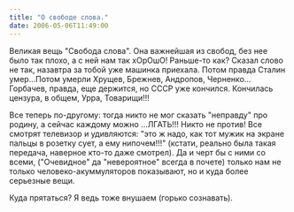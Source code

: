 ```yaml
---
title: "О свободе слова."
date: 2006-05-06T11:49:00
---
```


Великая вещь "Свобода слова". Она важнейшая из свобод, без нее было так плохо, а с ней нам так хОрОшО! Раньше-то как? Сказал слово не так, назавтра за тобой уже машинка приехала. Потом правда Сталин умер...Потом умерли Хрущев, Брежнев, Андропов, Черненко... Горбачев, правда, еще держится, но СССР уже кончился. Кончилась цензура, в общем, Урра, Товарищи!!! 

Все теперь по-другому: тогда никто не мог сказать "неправду" про родину, а сейчас каждому можно ...ЛГАТЬ!!! Никто не против! Все смотрят телевизор и удивляются: "это ж надо, как тот мужик на экране пальцы в розетку сует, а ему нипочем!!!" (кстати, реально была такая передача, наверное кто-то даже смотрел). Да и черт бы с ними со всеми, ("Очевидное" да "невероятное" всегда в почете) только нам не только человеко-акуммуляторов показывают, но и куда более серьезные вещи.



Куда прятаться? Я ведь тоже внушаем (горько сознавать).
